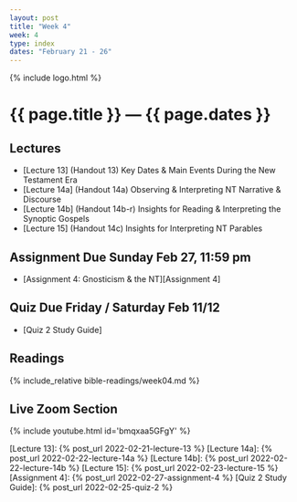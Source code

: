 ```yaml
---
layout: post
title: "Week 4"
week: 4
type: index
dates: "February 21 - 26"
---
```


{% include logo.html %}

# {{ page.title }} &mdash; {{ page.dates }}

## Lectures

- [Lecture 13] (Handout 13) Key Dates & Main Events During the New Testament Era
- [Lecture 14a] (Handout 14a) Observing & Interpreting NT Narrative & Discourse
- [Lecture 14b] (Handout 14b-r) Insights for Reading & Interpreting the Synoptic Gospels
- [Lecture 15] (Handout 14c) Insights for Interpreting NT Parables

## Assignment Due Sunday Feb 27, 11:59 pm

- [Assignment 4: Gnosticism & the NT][Assignment 4]

## Quiz Due Friday / Saturday Feb 11/12

- [Quiz 2 Study Guide]

## Readings

{% include_relative bible-readings/week04.md %}

## Live Zoom Section

{% include youtube.html id='bmqxaa5GFgY' %}

[Lecture 13]: {% post_url 2022-02-21-lecture-13 %}
[Lecture 14a]: {% post_url 2022-02-22-lecture-14a %}
[Lecture 14b]: {% post_url 2022-02-22-lecture-14b %}
[Lecture 15]: {% post_url 2022-02-23-lecture-15 %}
[Assignment 4]: {% post_url 2022-02-27-assignment-4 %}
[Quiz 2 Study Guide]: {% post_url 2022-02-25-quiz-2 %}